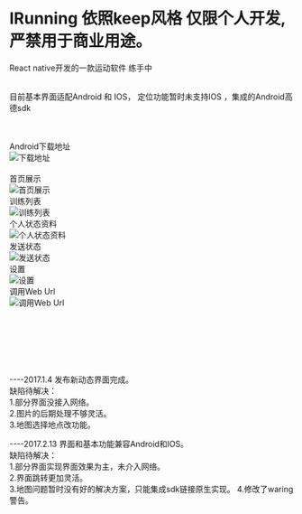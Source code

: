 # IRunning 依照keep风格 仅限个人开发,严禁用于商业用途。
React native开发的一款运动软件  练手中 </br>
</br>

目前基本界面适配Android 和 IOS， 定位功能暂时未支持IOS ，集成的Android高德sdk</br>
</br>
</br>

Android下载地址 </br>
![下载地址](https://github.com/zetaoWu/IRunning/blob/master/display/F84B3644C4872827C2535DD511B5E057.png)</br>
</br>
首页展示 </br>
![首页展示](https://github.com/zetaoWu/IRunning/blob/master/display/3E76B868B4B284621BC8E3B9C53D36F8.jpg)</br>
训练列表 </br>
![训练列表](https://github.com/zetaoWu/IRunning/blob/master/display/458A29A3AA88F64C32C6F576F3169023.jpg)</br>
个人状态资料 </br>
![个人状态资料](https://github.com/zetaoWu/IRunning/blob/master/display/3E08D00BE8A4CA8AC0CBA3F76293BA12.jpg)</br>
发送状态 </br>
![发送状态](https://github.com/zetaoWu/IRunning/blob/master/display/B6769AD0C7D47B552939600287999A7F.jpg)</br>
设置 </br>
![设置](https://github.com/zetaoWu/IRunning/blob/master/display/51B614FDDED46B08ECE144B85D9DE7FC.jpg)</br>
调用Web Url </br>
![调用Web Url](https://github.com/zetaoWu/IRunning/blob/master/display/86BD8EA6095C74B1AEC7FFFC6ACE4825.jpg)</br>
 

</br>
</br>
</br>
</br>
</br>
</br>
----2017.1.4 发布新动态界面完成。</br>
缺陷待解决：</br>
1.部分界面没接入网络。</br>
2.图片的后期处理不够灵活。</br>
3.地图选择地点改功能。</br>


----2017.2.13 界面和基本功能兼容Android和IOS。</br>
缺陷待解决：</br>
1.部分界面实现界面效果为主，未介入网络。</br>
2.界面跳转更加灵活。</br>
3.地图问题暂时没有好的解决方案，只能集成sdk链接原生实现。
4.修改了waring 警告。


